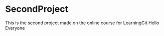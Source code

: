 # SecondProject
This is the second project made on the online course for LearningGit
Hello Everyone
